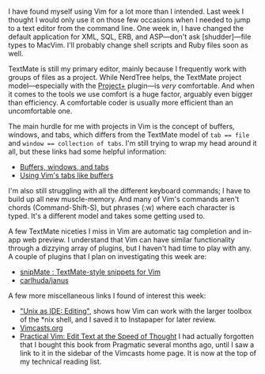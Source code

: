 I have found myself using Vim for a lot more than I intended. Last week I thought I would only use it on those few occasions when I needed to jump to a text editor from the command line. One week in, I have changed the default application for XML, SQL, ERB, and ASP—don't ask [shudder]—file types to MacVim. I'll probably change shell scripts and Ruby files soon as well.

TextMate is still my primary editor, mainly because I frequently work with groups of files as a project. While NerdTree helps, the TextMate project model—especially with the [Project+][1] plugin—is _very_ comfortable. And when it comes to the tools we use comfort is a huge factor, arguably even bigger than efficiency. A comfortable coder is usually more efficient than an uncomfortable one. 

The main hurdle for me with projects in Vim is the concept of buffers, windows, and tabs, which differs from the TextMate model of `tab == file` and `window == collection of tabs`. I'm still trying to wrap my head around it all, but these links had some helpful information:

* [Buffers, windows, and tabs][2]
* [Using Vim's tabs like buffers][3]

I'm also still struggling with all the different keyboard commands; I have to build up all new muscle-memory. And many of Vim's commands aren't chords (Command-Shift-S), but phrases (:w) where each character is typed. It's a different model and takes some getting used to.

A few TextMate niceties I miss in Vim are automatic tag completion and in-app web preview. I understand that Vim can have similar functionality through a dizzying array of plugins, but I haven't had time to play with any. A couple of plugins that I plan on investigating this week are:

* [snipMate : TextMate-style snippets for Vim][4]
* [carlhuda/janus][5]

A few more miscellaneous links I found of interest this week:

* ["Unix as IDE: Editing"][6], shows how Vim can work with the larger toolbox of the *nix shell, and I saved it to Instapaper for later review.
* [Vimcasts.org][7]
* [Practical Vim: Edit Text at the Speed of Thought][8] I had actually forgotten that I bought this book from Pragmatic several months ago, until I saw a link to it in the sidebar of the Vimcasts home page. It is now at the top of my technical reading list.


[1]: http://ciaranwal.sh/2008/08/05/textmate-plug-in-projectplus
[2]: http://blog.sanctum.geek.nz/buffers-windows-tabs/
[3]: http://stackoverflow.com/questions/102384/using-vims-tabs-like-buffers
[4]: http://www.vim.org/scripts/script.php?script_id=2540
[5]: https://github.com/carlhuda/janus
[6]: http://blog.sanctum.geek.nz/unix-as-ide-editing/
[7]: http://vimcasts.org
[8]: http://pragprog.com/book/dnvim/practical-vim